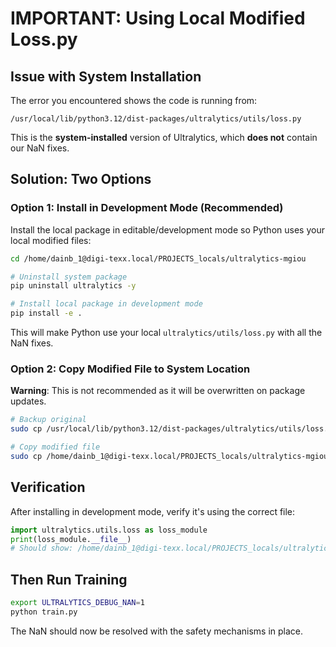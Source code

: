 # IMPORTANT: Using Local Modified Loss.py

## Issue with System Installation

The error you encountered shows the code is running from:
```
/usr/local/lib/python3.12/dist-packages/ultralytics/utils/loss.py
```

This is the **system-installed** version of Ultralytics, which **does not** contain our NaN fixes.

## Solution: Two Options

### Option 1: Install in Development Mode (Recommended)

Install the local package in editable/development mode so Python uses your local modified files:

```bash
cd /home/dainb_1@digi-texx.local/PROJECTS_locals/ultralytics-mgiou

# Uninstall system package
pip uninstall ultralytics -y

# Install local package in development mode
pip install -e .
```

This will make Python use your local `ultralytics/utils/loss.py` with all the NaN fixes.

### Option 2: Copy Modified File to System Location

**Warning**: This is not recommended as it will be overwritten on package updates.

```bash
# Backup original
sudo cp /usr/local/lib/python3.12/dist-packages/ultralytics/utils/loss.py /usr/local/lib/python3.12/dist-packages/ultralytics/utils/loss.py.backup

# Copy modified file
sudo cp /home/dainb_1@digi-texx.local/PROJECTS_locals/ultralytics-mgiou/ultralytics/utils/loss.py /usr/local/lib/python3.12/dist-packages/ultralytics/utils/loss.py
```

## Verification

After installing in development mode, verify it's using the correct file:

```python
import ultralytics.utils.loss as loss_module
print(loss_module.__file__)
# Should show: /home/dainb_1@digi-texx.local/PROJECTS_locals/ultralytics-mgiou/ultralytics/utils/loss.py
```

## Then Run Training

```bash
export ULTRALYTICS_DEBUG_NAN=1
python train.py
```

The NaN should now be resolved with the safety mechanisms in place.
